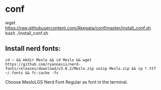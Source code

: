 conf
====

wget https://raw.githubusercontent.com/Akegata/conf/master/install_conf.sh <br />
bash ./install_conf.sh <br />

## Install nerd fonts:
```
cd ~ && mkdir Meslo && cd Meslo && wget https://github.com/ryanoasis/nerd-fonts/releases/download/v3.0.2/Meslo.zip unzip Meslo.zip && cp *.ttf ~/.fonts && fc-cache -fv
```
Choose MesloLGS Nerd Font Regular as font in the terminal.
